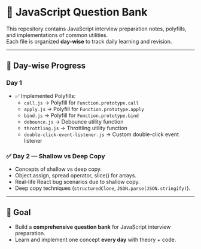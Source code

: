 # 🚀 JavaScript Question Bank

This repository contains JavaScript interview preparation notes, polyfills, and implementations of common utilities.  
Each file is organized **day-wise** to track daily learning and revision.

---

## 📅 Day-wise Progress

### **Day 1**

- ✅ Implemented Polyfills:
  - `call.js` → Polyfill for `Function.prototype.call`
  - `apply.js` → Polyfill for `Function.prototype.apply`
  - `bind.js` → Polyfill for `Function.prototype.bind`
  - `debounce.js` → Debounce utility function
  - `throttling.js` → Throttling utility function
  - `double-click-event-listener.js` → Custom double-click event listener

### ✅ Day 2 — Shallow vs Deep Copy

- Concepts of shallow vs deep copy.
- Object.assign, spread operator, slice() for arrays.
- Real-life React bug scenarios due to shallow copy.
- Deep copy techniques (`structuredClone`, `JSON.parse(JSON.stringify)`).

---

## 🎯 Goal

- Build a **comprehensive question bank** for JavaScript interview preparation.
- Learn and implement one concept **every day** with theory + code.
